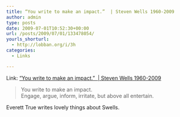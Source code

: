 ```yaml
---
title: “You write to make an impact.”  | Steven Wells 1960-2009
author: admin
type: posts
date: 2009-07-01T10:52:30+00:00
url: /posts/2009/07/01/133478054/
yourls_shorturl:
  - http://lobban.org/i/3h
categories:
  - Links

---
```

Link: [“You write to make an impact.”  | Steven Wells 1960-2009][1]

> You write to make an impact.   
> Engage, argue, inform, irritate, but above all entertain.

Everett True writes lovely things about Swells.

 [1]: http://www.philadelphiaweekly.com/news-and-opinion/steven-wells/You-write-to-make-an-impact.html